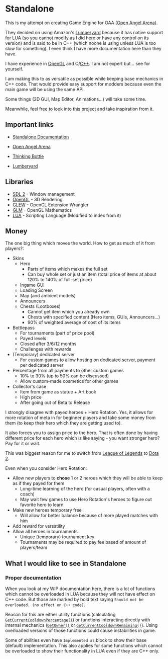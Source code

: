 # Standalone

This is my attempt on creating Game Engine for OAA ([Open Angel Arena](https://github.com/OpenAngelArena/oaa/)).

They decided on using Amazon's [Lumberyard](https://aws.amazon.com/lumberyard/) because it has native support for LUA (so you cannot modify as I did here or have any control on its version) and is said to be in C++ (which noone is using unless LUA is too slow for something).
I even think I have more documentation here than they have.

I have experience in [OpenGL](https://www.opengl.org/) and C/[C++](http://www.cplusplus.com/). I am not expert but... see for yourself.

I am making this to as versatile as possible while keeping base mechanics in C++ code.
That would provide easy support for modders because even the main game will be using the same API.

Some things (2D GUI, Map Editor, Animations...) will take some time.

Meanwhile, feel free to look into this project and take inspiration from it.   


## Important links

- [Standalone Documentation](Documentation/README.md)


- [Open Angel Arena](https://github.com/OpenAngelArena/oaa/)
- [Thinking Bottle](https://thinkingbottle.com)
- [Lumberyard](https://aws.amazon.com/lumberyard/)


## Libraries

- [SDL 2](https://www.libsdl.org/) - Window management
- [OpenGL](https://www.opengl.org/) - 3D Rendering
- [GLEW](http://glew.sourceforge.net/) - OpenGL Extension Wrangler
- [GLM](https://glm.g-truc.net/) - OpenGL Mathematics
- [LUA](https://www.lua.org/) - Scripting Language (Modified to index from `0`)


## Money

The one big thing which moves the world.
How to get as much of it from players?:

- Skins
  - Hero
    - Parts of items which makes the full set
    - Can buy whole set or just an item (total price of items at about 120% to 140% of full-set price)
  - Ingame GUI
  - Loading Screen
  - Map (and ambient models)
  - Announcers
  - Chests (Lootboxes)
    - Cannot get item which you already own
    - Chests with specified content (Hero items, GUIs, Announcers...)
    - 90% of weighted average of cost of its items
- Bottlepass
  - For tournaments (part of price pool)
  - Payed levels
  - Closed after 3/6/12 months
  - Challenges with rewards
- (Temporary) dedicated server
  - For custom games to allow hosting on dedicated server, payment per dedicated server
- Percentage from all payments to other custom games
  - 10% to 30% (up to 50% can be discussed)
  - Allow custom-made cosmetics for other games
- Collector's case
  - Item from game as statue + Art book
  - High price
  - After going out of Beta to Release

I strongly disagree with payed heroes + Hero Rotation.
Yes, it allows for more rotation of meta in for beginner players and take some money from them (to keep their hero which they are getting used to).

It also forces you to assign price to the hero. That is often done by having different price for each hero which is like saying - you want stronger hero? Pay for it or wait.

This was biggest reason for me to switch from [League of Legends](https://leagueoflegends.com/) to [Dota 2](http://www.dota2.com).

Even when you consider Hero Rotation:
- Allow new players to **chose** 1 or 2 heroes which they will be able to keep as if they payed for them
  - Long-time learning of the hero (for casual players, often with a coach)
  - May wait few games to use Hero Rotation's heroes to figure out favorite hero to learn
- Make new heroes temporary free
  - Will allow for better balance because of more played matches with him
- Add reward for versatility
- Allow all heroes in tournaments
  - Unique (temporary) tournament key
  - Tournaments may be required to pay fee based of amount of players/team

## What I would like to see in Standalone

### Proper documentation

When you look at my WIP documentation here, there is a lot of functions which cannot be overloaded in LUA because they will not have effect on C++ code.
But those are marked by bold text saying `Should not be overloaded. (no effect on C++ code)`.

Reason for this are either utility functions (calculating [`GetCurrentCooldownPercentage()`](Documentation/Lua_Api/Ability/README.md#Get_Current_Cooldown_Percentage)) or functions interacting directly with internal mechanics ([`GetOwner()`](Documentation/Lua_Api/Ability/README.md#Get_Owner) or [`GetCurrentCooldownRemaining()`](Documentation/Lua_Api/Ability/README.md#Get_Current_Cooldown_Remaining)).
Using overloaded versions of those functions could cause instabilities in game.

Some of abilities even have `Implemented as` block to show their base (default) implementation.
This also applies for some functions which cannot be overloaded to show their functionality in LUA even if they are C++ only. 